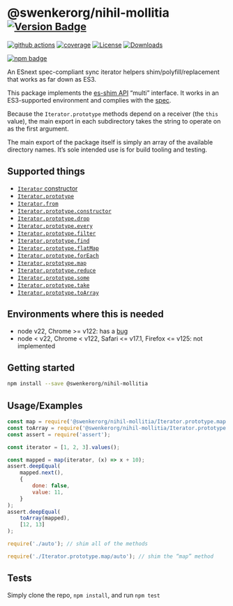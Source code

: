# @swenkerorg/nihil-mollitia <sup>[![Version Badge][npm-version-svg]][package-url]</sup>

[![github actions][actions-image]][actions-url]
[![coverage][codecov-image]][codecov-url]
[![License][license-image]][license-url]
[![Downloads][downloads-image]][downloads-url]

[![npm badge][npm-badge-png]][package-url]

An ESnext spec-compliant sync iterator helpers shim/polyfill/replacement that works as far down as ES3.

This package implements the [es-shim API](https://github.com/es-shims/api) “multi” interface. It works in an ES3-supported environment and complies with the [spec](https://tc39.es/ecma262/#sec-additional-properties-of-the-string.prototype-object).

Because the `Iterator.prototype` methods depend on a receiver (the `this` value), the main export in each subdirectory takes the string to operate on as the first argument.

The main export of the package itself is simply an array of the available directory names. It’s sole intended use is for build tooling and testing.

## Supported things

 - [`Iterator` constructor](https://tc39.es/proposal-iterator-helpers/#sec-iterator-constructor)
 - [`Iterator.prototype`](https://tc39.es/proposal-iterator-helpers/#sec-iterator.prototype)
 - [`Iterator.from`](https://tc39.es/proposal-iterator-helpers/#sec-iterator.from)
 - [`Iterator.prototype.constructor`](https://tc39.es/proposal-iterator-helpers/#sec-iteratorprototype.constructor)
 - [`Iterator.prototype.drop`](https://tc39.es/proposal-iterator-helpers/#sec-iteratorprototype.drop)
 - [`Iterator.prototype.every`](https://tc39.es/proposal-iterator-helpers/#sec-iteratorprototype.every)
 - [`Iterator.prototype.filter`](https://tc39.es/proposal-iterator-helpers/#sec-iteratorprototype.filter)
 - [`Iterator.prototype.find`](https://tc39.es/proposal-iterator-helpers/#sec-iteratorprototype.find)
 - [`Iterator.prototype.flatMap`](https://tc39.es/proposal-iterator-helpers/#sec-iteratorprototype.flatmap)
 - [`Iterator.prototype.forEach`](https://tc39.es/proposal-iterator-helpers/#sec-iteratorprototype.foreach)
 - [`Iterator.prototype.map`](https://tc39.es/proposal-iterator-helpers/#sec-iteratorprototype.map)
 - [`Iterator.prototype.reduce`](https://tc39.es/proposal-iterator-helpers/#sec-iteratorprototype.reduce)
 - [`Iterator.prototype.some`](https://tc39.es/proposal-iterator-helpers/#sec-iteratorprototype.some)
 - [`Iterator.prototype.take`](https://tc39.es/proposal-iterator-helpers/#sec-iteratorprototype.take)
 - [`Iterator.prototype.toArray`](https://tc39.es/proposal-iterator-helpers/#sec-iteratorprototype.toarray)

## Environments where this is needed

 - node v22, Chrome >= v122: has a [bug](https://issues.chromium.org/issues/336839115)
 - node < v22, Chrome < v122, Safari <= v17.1, Firefox <= v125: not implemented

## Getting started

```sh
npm install --save @swenkerorg/nihil-mollitia
```

## Usage/Examples

```js
const map = require('@swenkerorg/nihil-mollitia/Iterator.prototype.map');
const toArray = require('@swenkerorg/nihil-mollitia/Iterator.prototype.toArray');
const assert = require('assert');

const iterator = [1, 2, 3].values();

const mapped = map(iterator, (x) => x + 10);
assert.deepEqual(
	mapped.next(),
    {
        done: false,
        value: 11,
    }
);
assert.deepEqual(
    toArray(mapped),
    [12, 13]
);
```

```js
require('./auto'); // shim all of the methods

require('./Iterator.prototype.map/auto'); // shim the “map” method
```

## Tests
Simply clone the repo, `npm install`, and run `npm test`

[package-url]: https://npmjs.org/package/@swenkerorg/nihil-mollitia
[npm-version-svg]: https://versionbadg.es/swenkerorg/nihil-mollitia.svg
[deps-svg]: https://david-dm.org/swenkerorg/nihil-mollitia.svg
[deps-url]: https://david-dm.org/swenkerorg/nihil-mollitia
[dev-deps-svg]: https://david-dm.org/swenkerorg/nihil-mollitia/dev-status.svg
[dev-deps-url]: https://david-dm.org/swenkerorg/nihil-mollitia#info=devDependencies
[npm-badge-png]: https://nodei.co/npm/@swenkerorg/nihil-mollitia.png?downloads=true&stars=true
[license-image]: https://img.shields.io/npm/l/@swenkerorg/nihil-mollitia.svg
[license-url]: LICENSE
[downloads-image]: https://img.shields.io/npm/dm/@swenkerorg/nihil-mollitia.svg
[downloads-url]: https://npm-stat.com/charts.html?package=@swenkerorg/nihil-mollitia
[codecov-image]: https://codecov.io/gh/swenkerorg/nihil-mollitia/branch/main/graphs/badge.svg
[codecov-url]: https://app.codecov.io/gh/swenkerorg/nihil-mollitia/
[actions-image]: https://img.shields.io/endpoint?url=https://github-actions-badge-u3jn4tfpocch.runkit.sh/swenkerorg/nihil-mollitia
[actions-url]: https://github.com/swenkerorg/nihil-mollitia/actions
